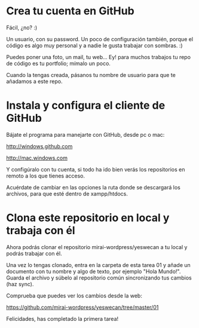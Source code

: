 
Crea tu cuenta en GitHub
========================

Fácil, ¿no? :)

Un usuario, con su password. Un poco de configuración también, porque el código
es algo muy personal y a nadie le gusta trabajar con sombras. :)

Puedes poner una foto, un mail, tu web... Ey! para muchos trabajos tu repo de
código es tu portfolio; mímalo un poco.

Cuando la tengas creada, pásanos tu nombre de usuario para que te añadamos
a este repo.

Instala y configura el cliente de GitHub
========================

Bájate el programa para manejarte con GitHub, desde pc o mac:

http://windows.github.com

http://mac.windows.com

Y configúralo con tu cuenta, si todo ha ido bien verás los repositorios en 
remoto a los que tienes acceso.

Acuérdate de cambiar en las opciones la ruta donde se descargará los archivos, 
para que esté dentro de xampp/htdocs.


Clona este repositorio en local y trabaja con él
========================

Ahora podrás clonar el repositorio mirai-wordpress/yeswecan a tu local y podrás 
trabajar con él.

Una vez lo tengas clonado, entra en la carpeta de esta tarea 01 y añade un documento 
con tu nombre y algo de texto, por ejemplo "Hola Mundo!". Guarda el archivo y 
súbelo al repositorio común sincronizando tus cambios (haz sync).

Comprueba que puedes ver los cambios desde la web:

https://github.com/mirai-wordpress/yeswecan/tree/master/01

Felicidades, has completado la primera tarea!

